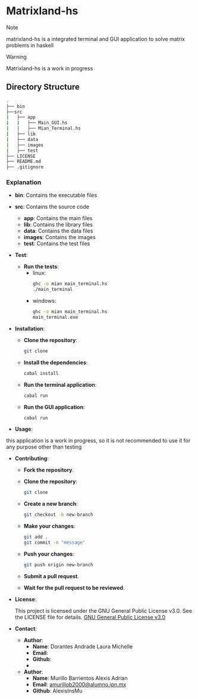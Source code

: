 # Matrixland-hs

> [!NOTE]
> matrixland-hs is a integrated terminal and GUI application to solve matrix problems in haskell

> [!WARNING]
> Matrixland-hs is a work in progress

## Directory Structure
```bash
.
├── bin
├──src
|   ├── app
|   |   ├── Main_GUI.hs
|   |   ├── Mian_Terminal.hs
|   ├── lib
|   ├── data
|   ├── images
|   ├── test
├── LICENSE
├── README.md
├── .gitignore
```
### Explanation

- **bin**: Contains the executable files
- **src**: Contains the source code
    - **app**: Contains the main files
    - **lib**: Contains the library files
    - **data**: Contains the data files
    - **images**: Contains the images
    - **test**: Contains the test files

- **Test**:
    - **Run the tests**:
      - linux:
        ```bash
        ghc -o mian main_terminal.hs
        ./main_terminal
          ```
      - windows:
        ```bash
        ghc -o mian main_terminal.hs
        main_terminal.exe
        ```


- **Installation**: 

    - **Clone the repository**:
        ```bash
        git clone
        ```

    - **Install the dependencies**:
        ```bash
        cabal install
        ```
    
    - **Run the terminal application**:
        ```bash
        cabal run
        ```

    - **Run the GUI application**:
        ```bash
        cabal run
        ```

     
- **Usage**: 

this application is a work in progress, so it is not recommended to use it for any purpose other than testing

- **Contributing**: 

    - **Fork the repository**.

    - **Clone the repository**:
        ```bash
        git clone
        ```

    - **Create a new branch**:
        ```bash
        git checkout -b new-branch
        ```

    - **Make your changes**:
        ```bash
        git add .
        git commit -m "message"
        ```

    - **Push your changes**:
        ```bash
        git push origin new-branch
        ```

    - **Submit a pull request**.
    - **Wait for the pull request to be reviewed**.

- **License**: 

    This project is licensed under the GNU General Public License v3.0. See the LICENSE file for details.
    [GNU General Public License v3.0](https://www.gnu.org/licenses/gpl-3.0.html)

- **Contact**: 

    - **Author**:
      - **Name**: Dorantes Andrade Laura Michelle
      - **Email**:
      - **Github**: 
      - 
    - **Author**: 
      - **Name**: Murillo Barrientos Alexis Adrian
      - **Email**: amurillob2000@alumno.ipn.mx
      - **Github**: AlexisInsMu





